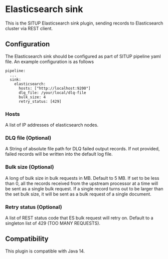 # Elasticsearch sink

This is the SITUP Elasticsearch sink plugin, sending records to Elasticsearch cluster via REST client.

## Configuration

The Elasticsearch sink should be configured as part of SITUP pipeline yaml file. An example configuration is as follows

```$xslt
pipeline:
  ...
  sink:
    elasticsearch:
      hosts: ["http://localhost:9200"]
      dlq_file: /your/local/dlq-file
      bulk_size: 4
      retry_status: [429]
``` 

### Hosts

A list of IP addresses of elasticsearch nodes.

### DLQ file (Optional)

A String of absolute file path for DLQ failed output records. 
If not provided, failed records will be written into the default log file.

### Bulk size (Optional)

A long of bulk size in bulk requests in MB. Default to 5 MB. If set to be less than 0, 
all the records received from the upstream processor at a time will be sent as a single bulk request. 
If a single record turns out to be larger than the set bulk size, it will be sent as a bulk request of a single document.

### Retry status (Optional)

A list of REST status code that ES bulk request will retry on. Default to a singleton list of 429 (TOO MANY REQUESTS).

## Compatibility

This plugin is compatible with Java 14.